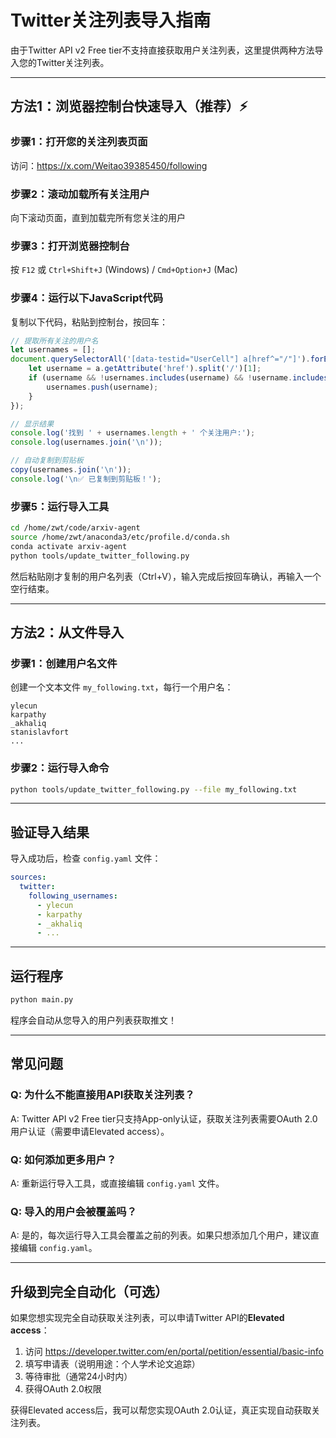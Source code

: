 # Twitter关注列表导入指南

由于Twitter API v2 Free tier不支持直接获取用户关注列表，这里提供两种方法导入您的Twitter关注列表。

---

## 方法1：浏览器控制台快速导入（推荐）⚡

### 步骤1：打开您的关注列表页面
访问：https://x.com/Weitao39385450/following

### 步骤2：滚动加载所有关注用户
向下滚动页面，直到加载完所有您关注的用户

### 步骤3：打开浏览器控制台
按 `F12` 或 `Ctrl+Shift+J` (Windows) / `Cmd+Option+J` (Mac)

### 步骤4：运行以下JavaScript代码

复制以下代码，粘贴到控制台，按回车：

```javascript
// 提取所有关注的用户名
let usernames = [];
document.querySelectorAll('[data-testid="UserCell"] a[href^="/"]').forEach(a => {
    let username = a.getAttribute('href').split('/')[1];
    if (username && !usernames.includes(username) && !username.includes('/')) {
        usernames.push(username);
    }
});

// 显示结果
console.log('找到 ' + usernames.length + ' 个关注用户:');
console.log(usernames.join('\n'));

// 自动复制到剪贴板
copy(usernames.join('\n'));
console.log('\n✅ 已复制到剪贴板！');
```

### 步骤5：运行导入工具

```bash
cd /home/zwt/code/arxiv-agent
source /home/zwt/anaconda3/etc/profile.d/conda.sh
conda activate arxiv-agent
python tools/update_twitter_following.py
```

然后粘贴刚才复制的用户名列表（Ctrl+V），输入完成后按回车确认，再输入一个空行结束。

---

## 方法2：从文件导入

### 步骤1：创建用户名文件
创建一个文本文件 `my_following.txt`，每行一个用户名：

```
ylecun
karpathy
_akhaliq
stanislavfort
...
```

### 步骤2：运行导入命令

```bash
python tools/update_twitter_following.py --file my_following.txt
```

---

## 验证导入结果

导入成功后，检查 `config.yaml` 文件：

```yaml
sources:
  twitter:
    following_usernames:
      - ylecun
      - karpathy
      - _akhaliq
      - ...
```

---

## 运行程序

```bash
python main.py
```

程序会自动从您导入的用户列表获取推文！

---

## 常见问题

### Q: 为什么不能直接用API获取关注列表？
A: Twitter API v2 Free tier只支持App-only认证，获取关注列表需要OAuth 2.0用户认证（需要申请Elevated access）。

### Q: 如何添加更多用户？
A: 重新运行导入工具，或直接编辑 `config.yaml` 文件。

### Q: 导入的用户会被覆盖吗？
A: 是的，每次运行导入工具会覆盖之前的列表。如果只想添加几个用户，建议直接编辑 `config.yaml`。

---

## 升级到完全自动化（可选）

如果您想实现完全自动获取关注列表，可以申请Twitter API的**Elevated access**：

1. 访问 https://developer.twitter.com/en/portal/petition/essential/basic-info
2. 填写申请表（说明用途：个人学术论文追踪）
3. 等待审批（通常24小时内）
4. 获得OAuth 2.0权限

获得Elevated access后，我可以帮您实现OAuth 2.0认证，真正实现自动获取关注列表。
